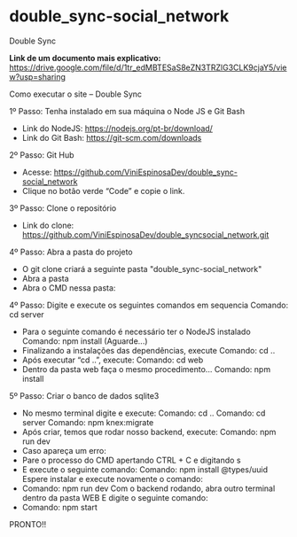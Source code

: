 # double_sync-social_network

Double Sync

**Link de um documento mais explicativo:** https://drive.google.com/file/d/1tr_edMBTESaS8eZN3TRZlG3CLK9cjaY5/view?usp=sharing

Como executar o site – Double Sync

1º Passo: Tenha instalado em sua máquina o Node JS e Git Bash
- Link do NodeJS: https://nodejs.org/pt-br/download/
- Link do Git Bash: https://git-scm.com/downloads


2º Passo: Git Hub
- Acesse: https://github.com/ViniEspinosaDev/double_sync-social_network
- Clique no botão verde “Code” e copie o link.


3º Passo: Clone o repositório
- Link do clone: https://github.com/ViniEspinosaDev/double_syncsocial_network.git


4º Passo: Abra a pasta do projeto
- O git clone criará a seguinte pasta "double_sync-social_network"
- Abra a pasta
- Abra o CMD nessa pasta:


4º Passo: Digite e execute os seguintes comandos em sequencia
Comando: cd server
- Para o seguinte comando é necessário ter o NodeJS instalado
Comando: npm install
(Aguarde...)
- Finalizando a instalações das dependências, execute
Comando: cd ..
- Após executar “cd ..”, execute:
Comando: cd web
- Dentro da pasta web faça o mesmo procedimento...
Comando: npm install


5º Passo: Criar o banco de dados sqlite3
- No mesmo terminal digite e execute:
Comando: cd ..
Comando: cd server
Comando: npm knex:migrate
- Após criar, temos que rodar nosso backend, execute:
Comando: npm run dev
- Caso apareça um erro:
- Pare o processo do CMD apertando CTRL + C e digitando s
- E execute o seguinte comando:
Comando: npm install @types/uuid
Espere instalar e execute novamente o comando:
- Comando: npm run dev
Com o backend rodando, abra outro terminal dentro da pasta WEB
E digite o seguinte comando:
- Comando: npm start

PRONTO!! 
